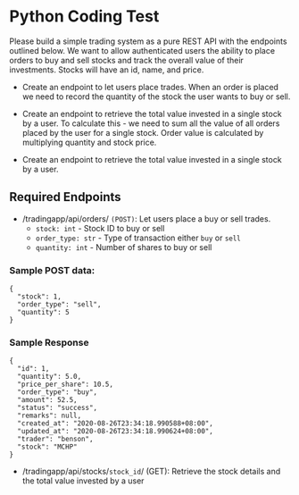 # Python Coding Test

Please build a simple trading system as a pure REST API with the endpoints outlined below. We want to allow authenticated users the ability to place orders to buy and sell stocks and track the overall value of their investments. Stocks will have an id, name, and price.

* Create an endpoint to let users place trades. When an order is placed we need to record the quantity of the stock the user wants to buy or sell.

* Create an endpoint to retrieve the total value invested in a single stock by a user. To calculate this - we need to sum all the value of all orders placed by the user for a single stock. Order value is calculated by multiplying quantity and stock price.

* Create an endpoint to retrieve the total value invested in a single stock by a user.

## Required Endpoints

* /tradingapp/api/orders/ `(POST)`: Let users place a buy or sell trades.
  * `stock: int` - Stock ID to buy or sell
  * `order_type: str` - Type of transaction either `buy` or `sell`
  * `quantity: int` - Number of shares to buy or sell
### Sample POST data:
  ```
  {
    "stock": 1,
    "order_type": "sell",
    "quantity": 5
  }
  ```
### Sample Response
  ```
  {
    "id": 1,
    "quantity": 5.0,
    "price_per_share": 10.5,
    "order_type": "buy",
    "amount": 52.5,
    "status": "success",
    "remarks": null,
    "created_at": "2020-08-26T23:34:18.990588+08:00",
    "updated_at": "2020-08-26T23:34:18.990624+08:00",
    "trader": "benson",
    "stock": "MCHP"
  }
  ```
  
* /tradingapp/api/stocks/`stock_id`/ (GET): Retrieve the stock details and the total value invested by a user
